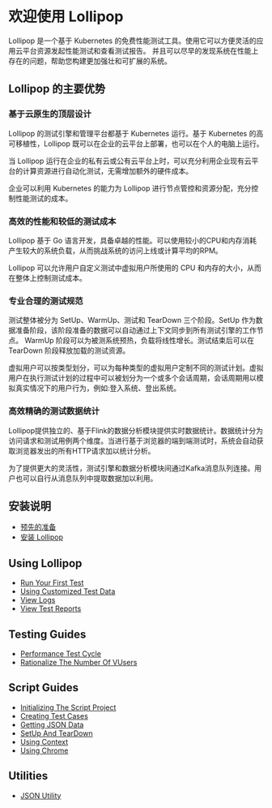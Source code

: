 # 欢迎使用 Lollipop

Lollipop 是一个基于 Kubernetes 的免费性能测试工具。使用它可以方便灵活的应用云平台资源发起性能测试和查看测试报告。
并且可以尽早的发现系统在性能上存在的问题，帮助您构建更加强壮和可扩展的系统。

## Lollipop 的主要优势

### 基于云原生的顶层设计

Lollipop 的测试引擎和管理平台都基于 Kubernetes 运行。基于 Kubernetes 的高可移植性，Lollipop 既可以在企业的云平台上部署，也可以在个人的电脑上运行。

当 Lollipop 运行在企业的私有云或公有云平台上时，可以充分利用企业现有云平台的计算资源进行自动化测试，无需增加额外的硬件成本。

企业可以利用 Kubernetes 的能力为 Lollipop 进行节点管控和资源分配，充分控制性能测试的成本。

### 高效的性能和较低的测试成本

Lollipop 基于 Go 语言开发，具备卓越的性能。可以使用较小的CPU和内存消耗产生较大的系统负载，从而挑战系统的访问上线或计算平均的RPM。

Lollipop 可以允许用户自定义测试中虚拟用户所使用的 CPU 和内存的大小，从而在整体上控制测试成本。

### 专业合理的测试规范

测试整体被分为 SetUp、WarmUp、测试和 TearDown 三个阶段。SetUp 作为数据准备阶段，该阶段准备的数据可以自动通过上下文同步到所有测试引擎的工作节点。 WarmUp 阶段可以为被测系统预热，负载将线性增⻓。测试结束后可以在 TearDown 阶段释放加载的测试资源。

虚拟用户可以按类型划分，可以为每种类型的虚拟用户定制不同的测试计划。虚拟用户在执行测试计划的过程中可以被划分为一个或多个会话周期，会话周期用以模拟真实情况下的用户行为，例如:登入系统、登出系统。

### 高效精确的测试数据统计

Lollipop提供独立的、基于Flink的数据分析模块提供实时数据统计。数据统计分为访问请求和测试用例两个维度。当进行基于浏览器的端到端测试时，系统会自动获取浏览器发出的所有HTTP请求加以统计分析。

为了提供更大的灵活性，测试引擎和数据分析模块间通过Kafka消息队列连接。用户也可以自行从消息队列中提取数据加以利用。

## 安装说明

- [预先的准备](/Installation/Prerequisite.html)
- [安装 Lollipop](/Installation/InstallingLollipop.html)

## Using Lollipop

- [Run Your First Test](/UsingLollipop/RunYourFirstTest.html)
- [Using Customized Test Data](/UsingLollipop/UsingCustomizedTestData.html)
- [View Logs](/UsingLollipop/ViewLogs.html)
- [View Test Reports](/UsingLollipop/ViewTestReports.html)

## Testing Guides

- [Performance Test Cycle](/TestingGuides/PerformanceTestCycle.html)
- [Rationalize The Number Of VUsers](/TestingGuides/RationalizeTheNumberOfVUsers.html)

## Script Guides

- [Initializing The Script Project](/ScriptGuides/InitializingTheScriptProject.html)
- [Creating Test Cases](/ScriptGuides/CreatingTestCases.html)
- [Getting JSON Data](/ScriptGuides/GettingJsonData.html)
- [SetUp And TearDown](/ScriptGuides/SetUpAndTearDown.html)
- [Using Context](/ScriptGuides/UsingContext.html)
- [Using Chrome](/ScriptGuides/UsingChrome.html)

## Utilities

- [JSON Utility](/Utilities/JsonUtility/)
